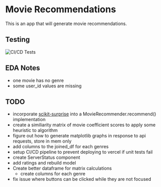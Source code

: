 # Movie Recommendations
This is an app that will generate movie recommendations.

## Testing
![CI/CD Tests](https://github.com/johnmfrench/movie-recs/actions/workflows/tests.yml/badge.svg)

## EDA Notes
- one movie has no genre
- some user_id values are missing

## TODO
- incorporate [scikit-surprise](https://surpriselib.com/) into a MovieRecommender.recommend() implementation
- create a similiarity matrix of movie coefficient scores to apply some heuristic to algorithm
- figure out how to generate matplotlib graphs in response to api requests, store in mem only
- add columns to the joined_df for each genres
- setup CI/CD pipeline to prevent deploying to vercel if unit tests fail
- create ServerStatus component
- add ratings and rebuild model
- Create better dataframe for matrix calculations
    - create columns for each genre
- fix issue where buttons can be clicked while they are not focused